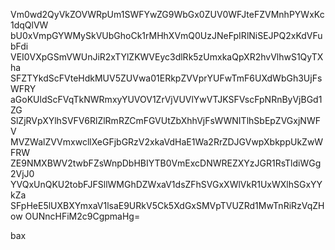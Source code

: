Vm0wd2QyVkZOVWRpUm1SWFYwZG9WbGx0ZUV0WFJteFZVMnhPYWxKc1dqQlVW
bU0xVmpGYWMySkVUbGhoCk1rMHhXVmQ0UzJNeFpIRlNiSEJPQ2xKdVFubFdi
VEI0VXpGSmVWUnJiR2xTYlZKWVEyc3dlRk5zUmxkaQpXR2hvVlhwS1QyTXha
SFZTYkdScFVteHdkMUV5ZUVwa01ERkpZVVprYUFwTmF6UXdWbGh3UjFsWFRY
aGoKUldScFVqTkNWRmxyYUVOV1ZrVjVUVlYwVTJKSFVscFpNRnByVjBGd1ZG
SlZjRVpXYlhSVFV6RlZlRmRZCmFGVUtZbXhhVjFsWWNITlhSbEpZVGxjNWFV
MVZWalZVVmxwcllXeGFjbGRzV2xkaVdHaE1Wa2RrZDJGVwpXbkppUkZwWFRW
ZE9NMXBWV2twbFZsWnpDbHBIYTB0VmExcDNWREZXYzJGR1RsTldiWGg2VjJ0
YVQxUnQKU2tobFJFSllWMGhDZWxaV1dsZFhSVGxXWlVkR1UxWXlhSGxYYkZa
SFpHeE5lUXBXYmxaV1lsaE9URkV5Ck5XdGxSMVpTVUZRd1MwTnRiRzVqZHow
OUNncHFiM2c9CgpmaHg=

bax